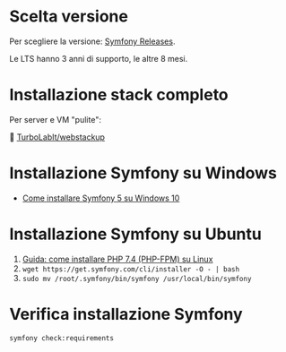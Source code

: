 # Scelta versione

Per scegliere la versione: [Symfony Releases](https://symfony.com/releases).

Le LTS hanno 3 anni di supporto, le altre 8 mesi.


# Installazione stack completo

Per server e VM "pulite":

🤖 [TurboLabIt/webstackup](https://github.com/TurboLabIt/webstackup)


# Installazione Symfony su Windows

* [Come installare Symfony 5 su Windows 10](https://turbolab.it/2561)

# Installazione Symfony su Ubuntu

1. [Guida: come installare PHP 7.4 (PHP-FPM) su Linux](https://turbolab.it/1380)
1. `wget https://get.symfony.com/cli/installer -O - | bash`
1. `sudo mv /root/.symfony/bin/symfony /usr/local/bin/symfony`

# Verifica installazione Symfony

`symfony check:requirements`
